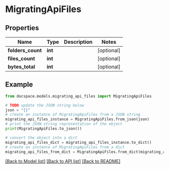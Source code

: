 # MigratingApiFiles


## Properties

Name | Type | Description | Notes
------------ | ------------- | ------------- | -------------
**folders_count** | **int** |  | [optional] 
**files_count** | **int** |  | [optional] 
**bytes_total** | **int** |  | [optional] 

## Example

```python
from docspace.models.migrating_api_files import MigratingApiFiles

# TODO update the JSON string below
json = "{}"
# create an instance of MigratingApiFiles from a JSON string
migrating_api_files_instance = MigratingApiFiles.from_json(json)
# print the JSON string representation of the object
print(MigratingApiFiles.to_json())

# convert the object into a dict
migrating_api_files_dict = migrating_api_files_instance.to_dict()
# create an instance of MigratingApiFiles from a dict
migrating_api_files_from_dict = MigratingApiFiles.from_dict(migrating_api_files_dict)
```
[[Back to Model list]](../README.md#documentation-for-models) [[Back to API list]](../README.md#documentation-for-api-endpoints) [[Back to README]](../README.md)


